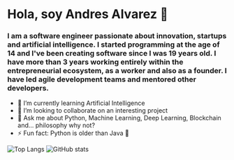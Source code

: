 # Hola, soy Andres Alvarez 👋
### I am a software engineer passionate about innovation, startups and artificial intelligence. I started programming at the age of 14 and I've been creating software since I was 19 years old. I have more than 3 years working entirely within the entrepreneurial ecosystem, as a worker and also as a founder. I have led agile development teams and mentored other developers. 
- 🌱 I’m currently learning Artificial Intelligence
- 👯 I’m looking to collaborate on an interesting project
- 💬 Ask me about Python, Machine Learning, Deep Learning, Blockchain and... philosophy why not?
- ⚡ Fun fact: Python is older than Java 🐍
  
![Top Langs](https://github-readme-stats.vercel.app/api/top-langs/?username=andres15alvarez&theme=tokyonight&size_weight=0.2&count_weight=0.8&layout=pie)
![GitHub stats](https://github-readme-stats.vercel.app/api?username=andres15alvarez&theme=tokyonight&show=reviews,discussions_started,discussions_answered,prs_merged,prs_merged_percentage&show_icons=true)
